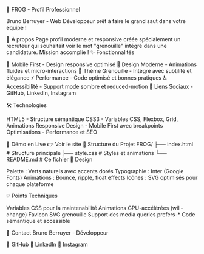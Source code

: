 🐸 FROG - Profil Professionnel

Bruno Berruyer - Web Développeur prêt à faire le grand saut dans votre équipe !

🎯 À propos
Page profil moderne et responsive créée spécialement un recruteur qui souhaitait voir le mot "grenouille" intégré dans une candidature. Mission accomplie !
✨ Fonctionnalités

📱 Mobile First - Design responsive optimisé
🎨 Design Moderne - Animations fluides et micro-interactions
🐸 Thème Grenouille - Intégré avec subtilité et élégance
⚡ Performance - Code optimisé et bonnes pratiques
♿ Accessibilité - Support mode sombre et reduced-motion
🔗 Liens Sociaux - GitHub, LinkedIn, Instagram

🛠️ Technologies

HTML5 - Structure sémantique
CSS3 - Variables CSS, Flexbox, Grid, Animations
Responsive Design - Mobile First avec breakpoints
Optimisations - Performance et SEO

🚀 Démo en Live
👉 Voir le site
📁 Structure du Projet
FROG/
├── index.html          # Structure principale
├── style.css           # Styles et animations
└── README.md           # Ce fichier
🎨 Design

Palette : Verts naturels avec accents dorés
Typographie : Inter (Google Fonts)
Animations : Bounce, ripple, float effects
Icônes : SVG optimisés pour chaque plateforme

💡 Points Techniques

Variables CSS pour la maintenabilité
Animations GPU-accélérées (will-change)
Favicon SVG grenouille
Support des media queries prefers-*
Code sémantique et accessible

🤝 Contact
Bruno Berruyer - Développeur

🐙 GitHub
💼 LinkedIn
📸 Instagram
